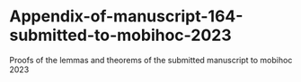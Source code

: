 # Appendix-of-manuscript-164-submitted-to-mobihoc-2023
Proofs of the lemmas and theorems of the submitted manuscript to mobihoc 2023  
